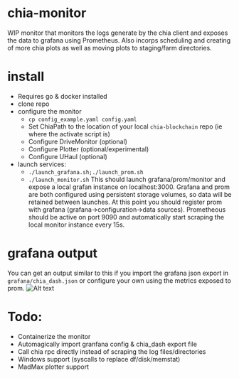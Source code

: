 # chia-monitor
WIP monitor that monitors the logs generate by the chia client and exposes the data to grafana using Prometheus. Also incorps scheduling and creating of more chia plots as well as moving plots to staging/farm directories.  

# install
- Requires go & docker installed
- clone repo
- configure the monitor
  - `cp config_example.yaml config.yaml`
  - Set ChiaPath to the location of your local `chia-blockchain` repo (ie where the activate script is)
  - Configure DriveMonitor (optional)
  - Configure Plotter (optional/experimental)
  - Configure UHaul (optional)
- launch services:
  - `./launch_grafana.sh;./launch_prom.sh`
  - `./launch_monitor.sh`
This should launch grafana/prom/monitor and expose a local grafan instance on localhost:3000. Grafana and prom are both configured using persistent storage volumes, so data will be retained between launches. At this point you should register prom with grafana (grafana->configuration->data sources). Prometheous should be active on port 9090 and automatically start scraping the local monitor instance every 15s. 


# grafana output
You can get an output similar to this if you import the grafana json export in `grafana/chia_dash.json` or configure your own using the metrics exposed to prom. 
![Alt text](https://i.imgur.com/HkBFB6W.png "Grafana")


# Todo:
- Containerize the monitor
- Automagically import granfana config & chia_dash export file
- Call chia rpc directly instead of scraping the log files/directories
- Windows support (syscalls to replace df/disk/memstat)
- MadMax plotter support
